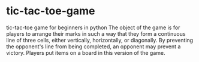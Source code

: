 # tic-tac-toe-game
tic-tac-toe game for beginners in python
The object of the game is for players to arrange their marks in such a way that they form a continuous line of three cells, either vertically, horizontally, or diagonally.
By preventing the opponent's line from being completed, an opponent may prevent a victory. 
Players put items on a board in this version of the game.
